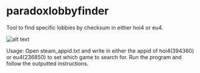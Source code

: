 # paradoxlobbyfinder
Tool to find specific lobbies by checksum in either hoi4 or eu4.

![alt text](https://i.gyazo.com/281af286e9db56532cd9b9ff0699d029.png)

Usage: 
Open steam_appid.txt and write in either the appid of hoi4(394360) or eu4(236850) to set which game to search for.
Run the program and follow the outputted instructions.
